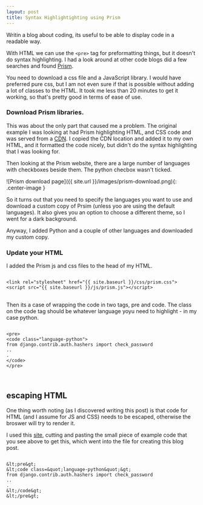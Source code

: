```yaml
---
layout: post
title: Syntax Highlightighting using Prism 
---
```


Writin a blog about coding, its useful to be able to display code in a readable way. 

With HTML we can use the <code>&lt;pre&gt;</code> tag for preformatting things, but it doesn't do syntax highlighting. I had a look around at other code blogs did a few searches and found [Prism](http://prismjs.com/). 

You need to download a css file and a JavaScript library. I would have preferred pure css, but I am not even sure if that is possible without adding a lot of classes to the HTML. It took me less than 20 minutes to get it working, so that's pretty good in terms of ease of use. 

### Download Prism libraries. 

This was about the only part that caused me a problem. The original example I was looking at had Prism highlighting HTML, and CSS code and was served from a [CDN](https://en.wikipedia.org/wiki/Content_delivery_network). 
I copied the CDN location and added it to my own HTML, and it formatted the code nicely, but didn't do the syntax highlighting that I was looking for.  

Then looking at the Prism website, there are a large number of languages with checkboxes beside them. The python checbox wasn't ticked. 

![Prism download page]({{ site.url }}/images/prism-download.png){: .center-image }


So it turns out that you need to specify the languages you want to use and download a custom copy of Prsim (unless yoo are using the default languages). It also gives you an option to choose a different theme, so I went for a dark background. 

Anyway, I added Python and a couple of other languages and downloaded my custom copy.

### Update  your HTML

I added the Prism js and css files to the head of my HTML. 
 
<pre>
<code class="language-html">
&lt;link rel=&quot;stylesheet&quot; href=&quot;{{ site.baseurl }}/css/prism.css&quot;&gt;
&lt;script src=&quot;{{ site.baseurl }}/js/prism.js&quot;&gt;&lt;/script&gt;
</code>
</pre>


Then its a case of wrapping the code in two tags, pre and code. The class on the code tag should be whatever language yoyu need to highlight - in my case python. 

<pre>
<code class="language-html">
&lt;pre&gt;
&lt;code class=&quot;language-python&quot;&gt;
from django.contrib.auth.hashers import check_password
..
.
&lt;/code&gt;
&lt;/pre&gt;

</code>
</pre>

## escaping HTML

One thing worth noting (as I discovered writing this post) is that code for HTML (and I assume for JS and CSS) needs to be escaped, otherwise the broswer will try to render it. 

I used this [site](http://www.freeformatter.com/html-escape.html#ad-output), cutting and pasting the small piece of example code that you see above to get this, which went into the file for creating this blog post. 
<pre>
<code class="language-html">
&amp;lt;pre&amp;gt;
&amp;lt;code class=&amp;quot;language-python&amp;quot;&amp;gt;
from django.contrib.auth.hashers import check_password
..
.
&amp;lt;/code&amp;gt;
&amp;lt;/pre&amp;gt;
</code>
</pre>

